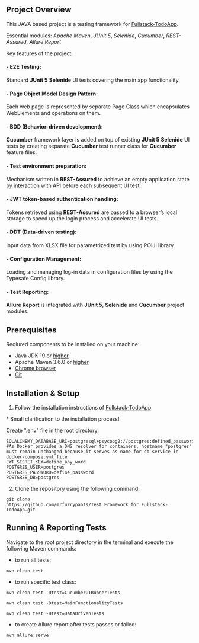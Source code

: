 ## Project Overview

This JAVA based project is a testing framework for [Fullstack-TodoApp](https://github.com/naputami/Fullstack-TodoApp).

Essential modules: _Apache Maven_, _JUnit 5_, _Selenide_, _Cucumber_, _REST-Assured_, _Allure Report_

Key features of the project:

#### - E2E Testing:
Standard __JUnit 5__ __Selenide__ UI tests covering the main app functionality.
#### - Page Object Model Design Pattern:
Each web page is represented by separate Page Class which encapsulates WebElements and operations on them.
#### - BDD (Behavior-driven development):
__Cucumber__ framework layer is added on top of existing __JUnit 5__ __Selenide__ UI tests by creating separate __Cucumber__ test runner class for __Cucumber__ feature files.
#### - Test environment preparation:
Mechanism written in __REST-Assured__ to achieve an empty application state by interaction with API before each subsequent UI test.
#### - JWT token-based authentication handling:
Tokens retrieved using __REST-Assured__ are passed to a browser’s local storage to speed up the login process and accelerate UI tests.
#### - DDT (Data-driven testing):
Input data from XLSX file for parametrized test by using POIJI library.
#### - Configuration Management:
Loading and managing log-in data in configuration files by using the Typesafe Config library.
#### - Test Reporting:
__Allure Report__ is integrated with __JUnit 5__, __Selenide__ and __Cucumber__ project modules.

## Prerequisites

Reqiured components to be installed on your machine:

- Java JDK 19 or [higher](https://www.oracle.com/java/technologies/downloads/#jdk21-windows)
- Apache Maven 3.6.0 or [higher](https://maven.apache.org/download.cgi)
- [Chrome browser](https://www.google.com/chrome/)
- [Git](https://git-scm.com/downloads)

## Installation & Setup

1. Follow the installation instructions of [Fullstack-TodoApp](https://github.com/naputami/Fullstack-TodoApp?tab=readme-ov-file#how-to-run-this-app)

\* Small clarification to the installation process!

Create ".env" file in the root directory:
```
SQLALCHEMY_DATABASE_URI=postgresql+psycopg2://postgres:defined_password@postgres:5432/postgres
#As Docker provides a DNS resolver for containers, hostname "postgres" must remain unchanged because it serves as name for db service in docker-compose.yml file
JWT_SECRET_KEY=define_any_word
POSTGRES_USER=postgres
POSTGRES_PASSWORD=define_password
POSTGRES_DB=postgres
```

2. Clone the repository using the following command:
```
git clone https://github.com/mrfurrypants/Test_Framework_for_Fullstack-TodoApp.git
```

## Running & Reporting Tests

Navigate to the root project directory in the terminal and execute the following Maven commands:

- to run all tests:
```
mvn clean test
```
- to run specific test class:
```
mvn clean test -Dtest=CucumberUIRunnerTests
```
```
mvn clean test -Dtest=MainFunctionalityTests
```
```
mvn clean test -Dtest=DataDrivenTests
```
- to create Allure report after tests passes or failed:
```
mvn allure:serve
```
